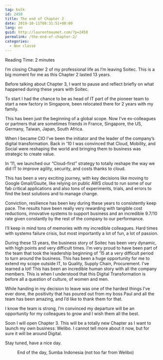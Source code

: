 ```yaml
---
tag: bulk
id: 2458
title: The end of Chapter 2
date: 2019-10-11T08:31:51+00:00
lang: en
guid: http://laurentmaumet.com/?p=2458
permalink: /the-end-of-chapter-2/
categories:
  - Non classé
---
```

<span class="rt-reading-time" style="display: block;"><span class="rt-label rt-prefix">Reading Time: </span> <span class="rt-time">2</span> <span class="rt-label rt-postfix">minutes</span></span>

I&#8217;m closing Chapter 2 of my professional life as I&#8217;m leaving Soitec.
This is a big moment for me as this Chapter 2 lasted 13 years.

Before talking about Chapter 3, I want to pause and reflect briefly on what happened during these years with Soitec.

To start I had the chance to be as head of IT part of the pioneer team to start a new factory in Singapore, been relocated there for 2 years with my family.

This has been just the beginning of a global scope. Now I&#8217;ve ex-colleagues or partners that are sometimes friends in France, Singapore, the US, Germany, Taiwan, Japan, South Africa.

When I became CIO I&#8217;ve been the initiator and the leader of the company&#8217;s digital transformation. Back in &#8217;10 I was convinced that Cloud, Mobility, and Social were reshaping the world and bringing them to business was strategic to create value.

In &#8217;11, we launched our &#8220;Cloud-first&#8221; strategy to totally reshape the way we did IT to improve agility, security, and costs thanks to cloud.

This has been a very exciting journey, with key decisions like moving to Google Gmail/Gsuite, like relying on public AWS cloud to run some of our fab critical applications and also tons of experiments, trials, and errors to find the best solutions and to manage change.

Conviction, resilience has been key during these years to consistently keep pace.
The results have been really very rewarding with tangible cost reductions, innovative systems to support business and an incredible 9.7/10 rate given constantly by the rest of the company to our performance.

I&#8217;ll keep in mind tons of memories with my incredible colleagues. Hard times with systems failure crisis, but most importantly a lot of fun, a lot of passion.

During these 13 years, the business story of Soitec has been very dynamic, with high points and very difficult times.
I&#8217;m very proud to have been part of the team that took the leadership beginning of &#8217;15 at a very difficult period to turn around the business. This has been a huge opportunity for me to extend my scope outside IT, to Quality, Supply Chain, Procurement. I&#8217;ve learned a lot! This has been an incredible human story with all the company members. This is when I understood that this Digital Transformation is before all a question of culture, of women and men.

While handing in my decision to leave was one of the hardest things I’ve ever done, the positivity that has poured out from my boss Paul and all the team has been amazing, and I&#8217;d like to thank them for that.

I know the team is strong, I&#8217;m convinced my departure will be an opportunity for my colleagues to grow and I wish them all the best.

Soon I will open Chapter 3. This will be a totally new Chapter as I want to launch my own business: Welibo.
I cannot tell more about it now, but for sure it will be around Digital.

Stay tuned, have a nice day.

<div class="wp-block-image">
  <figure class="aligncenter"><img src="http://laurentmaumet.com/wp-content/uploads/2019/10/IMG_20190731_174215-300x225.jpg" alt="" class="wp-image-2459" srcset="http://laurentmaumet.com/wp-content/uploads/2019/10/IMG_20190731_174215-300x225.jpg 300w, http://laurentmaumet.com/wp-content/uploads/2019/10/IMG_20190731_174215-768x576.jpg 768w, http://laurentmaumet.com/wp-content/uploads/2019/10/IMG_20190731_174215-1024x768.jpg 1024w" sizes="(max-width: 300px) 100vw, 300px" /><figcaption>End of the day, Sumba Indonesia (not too far from Welibo)</figcaption></figure>
